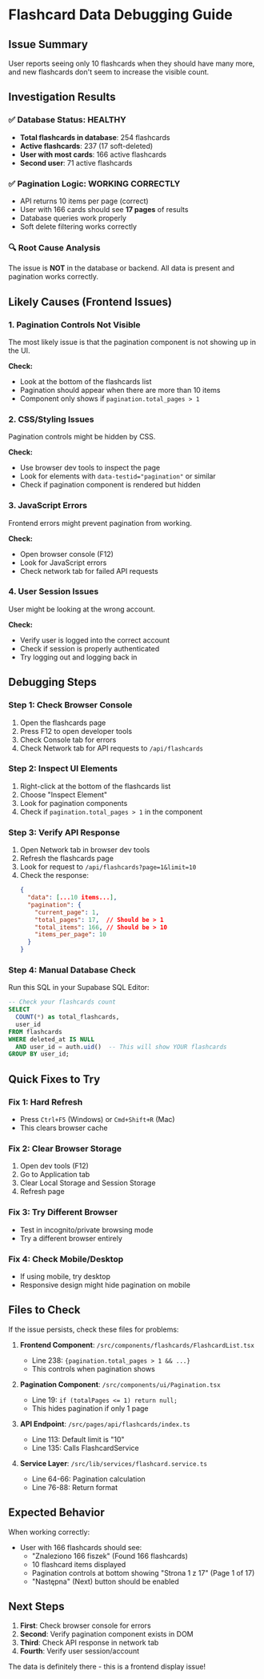 # Flashcard Data Debugging Guide

## Issue Summary
User reports seeing only 10 flashcards when they should have many more, and new flashcards don't seem to increase the visible count.

## Investigation Results

### ✅ Database Status: HEALTHY
- **Total flashcards in database**: 254 flashcards
- **Active flashcards**: 237 (17 soft-deleted)
- **User with most cards**: 166 active flashcards
- **Second user**: 71 active flashcards

### ✅ Pagination Logic: WORKING CORRECTLY
- API returns 10 items per page (correct)
- User with 166 cards should see **17 pages** of results
- Database queries work properly
- Soft delete filtering works correctly

### 🔍 Root Cause Analysis
The issue is **NOT** in the database or backend. All data is present and pagination works correctly.

## Likely Causes (Frontend Issues)

### 1. **Pagination Controls Not Visible**
The most likely issue is that the pagination component is not showing up in the UI.

**Check:**
- Look at the bottom of the flashcards list
- Pagination should appear when there are more than 10 items
- Component only shows if `pagination.total_pages > 1`

### 2. **CSS/Styling Issues**
Pagination controls might be hidden by CSS.

**Check:**
- Use browser dev tools to inspect the page
- Look for elements with `data-testid="pagination"` or similar
- Check if pagination component is rendered but hidden

### 3. **JavaScript Errors**
Frontend errors might prevent pagination from working.

**Check:**
- Open browser console (F12)
- Look for JavaScript errors
- Check network tab for failed API requests

### 4. **User Session Issues**
User might be looking at the wrong account.

**Check:**
- Verify user is logged into the correct account
- Check if session is properly authenticated
- Try logging out and logging back in

## Debugging Steps

### Step 1: Check Browser Console
1. Open the flashcards page
2. Press F12 to open developer tools
3. Check Console tab for errors
4. Check Network tab for API requests to `/api/flashcards`

### Step 2: Inspect UI Elements
1. Right-click at the bottom of the flashcards list
2. Choose "Inspect Element"
3. Look for pagination components
4. Check if `pagination.total_pages > 1` in the component

### Step 3: Verify API Response
1. Open Network tab in browser dev tools
2. Refresh the flashcards page
3. Look for request to `/api/flashcards?page=1&limit=10`
4. Check the response:
   ```json
   {
     "data": [...10 items...],
     "pagination": {
       "current_page": 1,
       "total_pages": 17,  // Should be > 1
       "total_items": 166, // Should be > 10
       "items_per_page": 10
     }
   }
   ```

### Step 4: Manual Database Check
Run this SQL in your Supabase SQL Editor:

```sql
-- Check your flashcards count
SELECT 
  COUNT(*) as total_flashcards,
  user_id
FROM flashcards 
WHERE deleted_at IS NULL 
  AND user_id = auth.uid()  -- This will show YOUR flashcards
GROUP BY user_id;
```

## Quick Fixes to Try

### Fix 1: Hard Refresh
- Press `Ctrl+F5` (Windows) or `Cmd+Shift+R` (Mac)
- This clears browser cache

### Fix 2: Clear Browser Storage
1. Open dev tools (F12)
2. Go to Application tab
3. Clear Local Storage and Session Storage
4. Refresh page

### Fix 3: Try Different Browser
- Test in incognito/private browsing mode
- Try a different browser entirely

### Fix 4: Check Mobile/Desktop
- If using mobile, try desktop
- Responsive design might hide pagination on mobile

## Files to Check

If the issue persists, check these files for problems:

1. **Frontend Component**: `/src/components/flashcards/FlashcardList.tsx`
   - Line 238: `{pagination.total_pages > 1 && ...}`
   - This controls when pagination shows

2. **Pagination Component**: `/src/components/ui/Pagination.tsx`
   - Line 19: `if (totalPages <= 1) return null;`
   - This hides pagination if only 1 page

3. **API Endpoint**: `/src/pages/api/flashcards/index.ts`
   - Line 113: Default limit is "10"
   - Line 135: Calls FlashcardService

4. **Service Layer**: `/src/lib/services/flashcard.service.ts`
   - Line 64-66: Pagination calculation
   - Line 76-88: Return format

## Expected Behavior

When working correctly:
- User with 166 flashcards should see:
  - "Znaleziono 166 fiszek" (Found 166 flashcards)
  - 10 flashcard items displayed
  - Pagination controls at bottom showing "Strona 1 z 17" (Page 1 of 17)
  - "Następna" (Next) button should be enabled

## Next Steps

1. **First**: Check browser console for errors
2. **Second**: Verify pagination component exists in DOM
3. **Third**: Check API response in network tab
4. **Fourth**: Verify user session/account

The data is definitely there - this is a frontend display issue!
